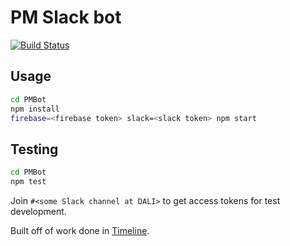 # PM Slack bot
[![Build Status](https://travis-ci.org/tburnam/PMBot.svg?branch=master)](https://travis-ci.org/tburnam/PMBot)

## Usage
```bash
cd PMBot
npm install
firebase=<firebase token> slack=<slack token> npm start
```

## Testing
```bash
cd PMBot
npm test
```

Join `#<some Slack channel at DALI>` to get access tokens for test development.



Built off of work done in [Timeline](https://github.com/dali-lab/timeline-backend).
